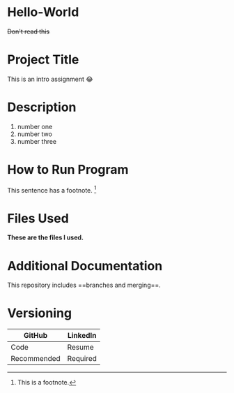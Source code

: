 # Hello-World
 ~~Don't read this~~
# Project Title
This is an intro assignment :joy:
# Description
1. number one
2. number two
3. number three
# How to Run Program
This sentence has a footnote. [^1]
[^1]: This is a footnote.
# Files Used
**These are the files I used.**
# Additional Documentation
This repository includes ==branches and merging==.
# Versioning
| GitHub | LinkedIn |
| ----------- | ----------- |
| Code | Resume |
| Recommended | Required |
